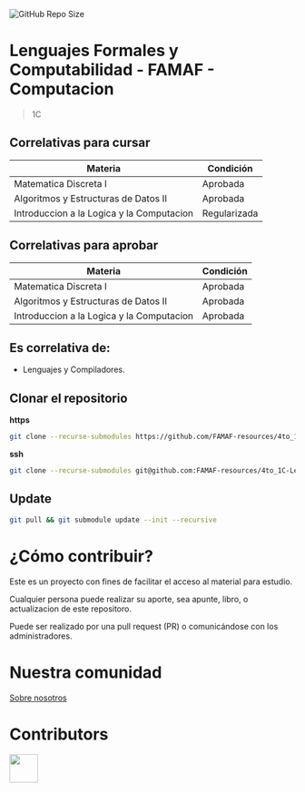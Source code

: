 ![GitHub Repo Size](https://img.shields.io/github/repo-size/4to_1C-LenguajesFormales_y_Computabilidad-FAMAF)

# Lenguajes Formales y Computabilidad - FAMAF - Computacion

> 1C

## Correlativas para **cursar**

| Materia               | Condición    |
| --------------------- | ------------ |
| Matematica Discreta I   | Aprobada     |
| Algoritmos y Estructuras de Datos II   | Aprobada     |
| Introduccion a la Logica y la Computacion   | Regularizada     |

## Correlativas para **aprobar**

| Materia               | Condición    |
| --------------------- | ------------ |
| Matematica Discreta I   | Aprobada     |
| Algoritmos y Estructuras de Datos II   | Aprobada     |
| Introduccion a la Logica y la Computacion   | Aprobada     |

## Es correlativa de:

- Lenguajes y Compiladores.

## Clonar el repositorio

**https**

```bash
git clone --recurse-submodules https://github.com/FAMAF-resources/4to_1C-LenguajesFormales_y_Computabilidad-FAMAF.git
```

**ssh**

```bash
git clone --recurse-submodules git@github.com:FAMAF-resources/4to_1C-LenguajesFormales_y_Computabilidad-FAMAF.git
```

## Update

```bash
git pull && git submodule update --init --recursive
```

# ¿Cómo contribuir?

Este es un proyecto con fines de facilitar el acceso al material para estudio.

Cualquier persona puede realizar su aporte, sea apunte, libro, o actualizacion de este repositoro.

Puede ser realizado por una pull request (PR) o comunicándose con los administradores.

# Nuestra comunidad

[Sobre nosotros](https://github.com/FAMAF-resources/.github/tree/main/profile/README.md)

# Contributors
<a href="https://github.com/4to_1C-LenguajesFormales_y_Computabilidad-FAMAF/graphs/contributors">
  <img src="https://contrib.rocks/image?repo=4to_1C-LenguajesFormales_y_Computabilidad-FAMAF" height=50/>
</a>
